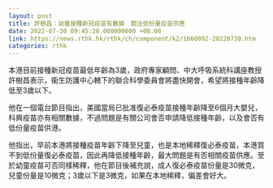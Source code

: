 ```yaml
---
layout: post
title: 許樹昌：幼童接種新冠疫苗有數據　關注低份量疫苗供應
date: 2022-07-30 09:45:28.000000000 +08:00
link: https://news.rthk.hk/rthk/ch/component/k2/1660092-20220730.htm
categories: rthk
---
```


本港目前接種新冠疫苗最低年齡為3歲，政府專家顧問、中大呼吸系統科講座教授許樹昌表示，衞生防護中心轄下的聯合科學委員會將盡快開會，希望將接種年齡降低至3歲以下。

他在一個電台節目指出，美國當局已批准復必泰疫苗接種年齡降至6個月大嬰兒，科興疫苗亦有相關數據，不過問題是有關公司會否申請降低接種年齡，以及會否有低份量疫苗供港。

他指出，早前本港將接種疫苗年齡下降至兒童，也是本地稀釋復必泰疫苗，本港買不到低份量復必泰疫苗，因此再降低接種年齡，最大問題是有否相關疫苗供應。至於幼童疫苗可否同樣稀釋，他在節目後補充說，成人復必泰疫苗份量是30微克，兒童份量是10微克；3歲以下是3微克，如果在本地稀釋，偏差會好大。
